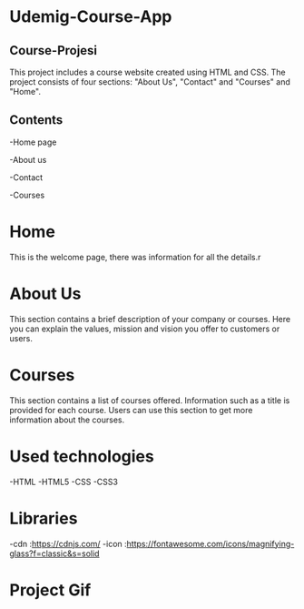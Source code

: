<h1>Udemig-Course-App</h1>

<h2>Course-Projesi</h2>

This project includes a course website created using HTML and CSS. The project consists of four sections: "About Us", "Contact" and "Courses" and "Home".
<h2>Contents</h2>

-Home page

-About us

-Contact

-Courses

<h1>Home</h1>

This is the welcome page, there was information for all the details.r

<h1>About Us</h1>

This section contains a brief description of your company or courses. Here you can explain the values, mission and vision you offer to customers or users.

<h1>Courses</h1>

This section contains a list of courses offered. Information such as a title is provided for each course. Users can use this section to get more information about the courses.

<h1>Used technologies</h1>

-HTML
-HTML5
-CSS
-CSS3

<h1>Libraries</h1>

-cdn :https://cdnjs.com/
-icon :https://fontawesome.com/icons/magnifying-glass?f=classic&s=solid


<h1>Project Gif</h1>

<img src="Udemic Course.gif" alt="">

<!--  -->